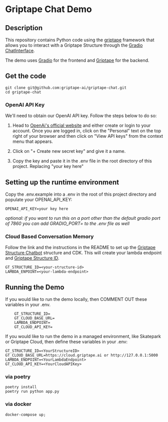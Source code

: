 # Griptape Chat Demo 

## Description
This repository contains Python code using the [griptape](https://github.com/griptape-ai) framework that allows you to interact with a Griptape Structure through the [Gradio ChatInterface](https://www.gradio.app/docs/gradio/chatinterface). 

The demo uses [Gradio](https://www.gradio.app/) for the frontend and [Griptape](https://github.com/griptape-ai/griptape) for the backend.

## Get the code
```shell
git clone git@github.com:griptape-ai/griptape-chat.git
cd griptape-chat
```

### OpenAI API Key
We'll need to obtain our OpenAI API key. Follow the steps below to do so:

1. Head to [OpenAi's official website](https://platform.openai.com/) and either create or login to your account.
Once you are logged in, click on the "Personal" text on the top right of your browser and then click on 
"View API keys" from the context menu that appears.

1. Click on "+ Create new secret key" and give it a name.
1. Copy the key and paste it in the .env file in the root directory of this project. Replacing "your key here" 

## Setting up the runtime environment
Copy the .env.example into a .env in the root of this project directory and populate your OPENAI_API_KEY:
 ```shell
 OPENAI_API_KEY=your key here
 ```

*optional: if you want to run this on a port other than the default gradio port of 7860 you  can add 
GRADIO_PORT=<your port here> to the .env file as well*

### Cloud Based Conversation Memory
Follow the link and the instructions in the README to set up the [Griptape Structure Chatbot](https://github.com/griptape-ai/griptape-structure-chatbot) structure and CDK. 
This will create your lambda endpoint and [Griptape Structure ID](https://cloud.griptape.ai/structures).
```shell
GT_STRUCTURE_ID=<your-structure-id>
LAMBDA_ENPOINT=<your-lambda-endpoint>
```

## Running the Demo

If you would like to run the demo locally, then COMMENT OUT these variables in your .env. 
```shell
    GT_STRUCTURE_ID=
    GT_CLOUD_BASE_URL=
    LAMBDA_ENDPOINT=
    GT_CLOUD_API_KEY=
```

If you would like to run the demo in a managed environment, like Skatepark or Griptape Cloud, then define these variables in your .env: 
```shell
GT_STRUCTURE_ID=<YourStructureID> 
GT_CLOUD_BASE_URL=https://cloud.griptape.ai or http://127.0.0.1:5000
LAMBDA_ENDPOINT=<YourLambdaEndpoint>
GT_CLOUD_API_KEY=<YourCloudAPIKey>
```

### via poetry
```shell
poetry install
poetry run python app.py
```

### via docker

```shell
docker-compose up;
```

